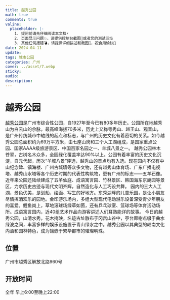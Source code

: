 ```yaml
---
title: 越秀公园
math: true
comments: true
valine:
  placeholder: |-
    1. 提问前请先仔细阅读本文档⚡
    2. 页面显示问题💥，请提供控制台截图📸或者您的测试网址
    3. 其他任何报错💣，请提供详细描述和截图📸，祝食用愉快💪
date: 2024-04-11
update:
tags: 城市公园
categories: 广州
cover: ../asset/7.webp
sticky:
audio:
description:
---
```

# 越秀公园
[越秀公园](https://gzyuexiupark.org.cn/sy.asp)是广州市综合性公园，自1927年至今已有80多年历史。公园所在地越秀山为白云山的余脉，最高峰海拔70多米，历史上又称粤秀山、越王山、观音山，是广州传统城市中轴线的起点和标志，与广州的历史文化有着密切的关系。如今越秀公园总面积约为69万平方米，由七座山岗和三个人工湖组成，是国家重点公园、国家AAAA级旅游景区、中国百家名园之一、羊城八景之一。
越秀公园林木苍翠，古树名木众多，全园绿化覆盖率达90%以上。公园有着丰富的历史文化沉淀，自元代起，历次“羊城八景”评选，越秀山的景点均有入选。现在园内不仅有中山纪念碑、镇海楼、广州古城墙等众多文物，还有越秀山体育场、广东广播电视塔、越秀山水塔等各个历史时期的代表性构筑物，更有广州的标志——五羊石像。近年来公园还陆续建成了五羊仙庭、成语寓言园、竹林景区、韩国海东京畿园等景区，力求历史古迹与现代文明齐辉，自然造化与人工巧设共舞。
园内的三大人工湖，景色优美，是划船、绘画、写生的好地方。东秀湖畔的儿童乐园，是让小朋友尽情挥洒欢乐的园地。金印游乐场内，多组大型现代电动游乐设备深受青少年朋友的喜爱。鲤鱼岗上，草地滚球场绿草如茵，还有乒乓球室、篮球场等体育活动场所。成语寓言园内，近40组艺术作品向游客讲述人们耳熟能详的故事。
今日的越秀公园，山清水秀，花木掩映，名迹古址散布于冈峦山谷中，亭台廊榭点缀于曲水绿波之间，丰富多样的娱乐设施置于青山绿水之中。越秀公园以其典型的岭南文化内涵和园林特色，成为镶嵌于繁华都市的璀璨明珠。
## 位置
广州市越秀区解放北路960号
## 开放时间
全年 早上6:00至晚上22:00